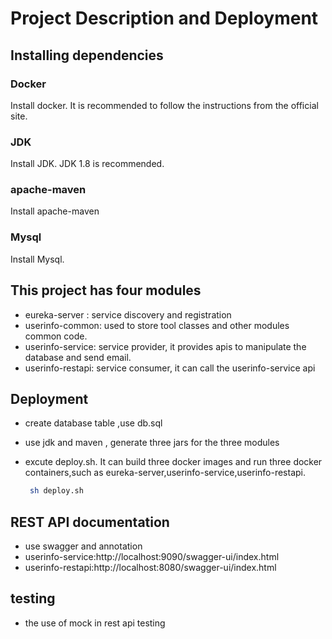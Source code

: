 #  Project Description and Deployment

## Installing dependencies

   ### Docker
   Install docker. It is recommended to follow the instructions from the official site.

   ### JDK
   Install JDK.  JDK 1.8 is recommended.

   ### apache-maven
   Install apache-maven

   ### Mysql
   Install Mysql. 

## This project has four modules

* eureka-server : service discovery and registration
* userinfo-common: used to store tool classes and other modules common code.
* userinfo-service: service provider, it provides  apis to manipulate the database and send email.
* userinfo-restapi: service consumer, it can call the userinfo-service api
     
   
##  Deployment

* create database table ,use db.sql
* use jdk  and maven , generate  three jars for the three modules
* excute deploy.sh.  It can build three docker images and run three docker containers,such as eureka-server,userinfo-service,userinfo-restapi.
   
   ```bash
    sh deploy.sh
   ```

##  REST API documentation 

* use swagger and annotation
* userinfo-service:http://localhost:9090/swagger-ui/index.html
* userinfo-restapi:http://localhost:8080/swagger-ui/index.html
  
##  	testing
*  the use of mock in rest api testing  
